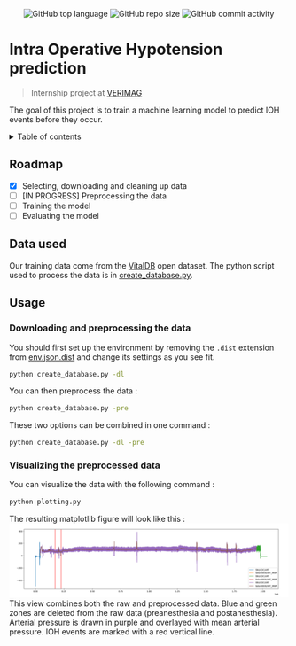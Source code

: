 <p align="center">
<img alt="GitHub top language" src="https://img.shields.io/github/languages/top/comejv/IOH-Pred">
<img alt="GitHub repo size" src="https://img.shields.io/github/repo-size/comejv/IOH-Pred">
<img alt="GitHub commit activity" src="https://img.shields.io/github/commit-activity/w/comejv/IOH-Pred">
</p>

# Intra Operative Hypotension prediction
> Internship project at [VERIMAG](https://www.verimag.fr/)

The goal of this project is to train a machine learning model to predict IOH events before they occur.

<details>
<summary>Table of contents</summary>
<ol>
<li><a href="#intra-operative-hypotension-prediction">Introduction</a></li>
<li><a href="#roadmap">Roadmap</a></li>
<li><a href="#data-used">Data used</a></li>
<li><a href="#usage">Usage</a></li>
</ol>
</details>

## Roadmap

- [x] Selecting, downloading and cleaning up data
- [ ] [IN PROGRESS] Preprocessing the data 
- [ ] Training the model
- [ ] Evaluating the model

## Data used

Our training data come from the [VitalDB](https://vitaldb.net/) open dataset.
The python script used to process the data is in [create_database.py](create_database.py).

## Usage

### Downloading and preprocessing the data

You should first set up the environment by removing the `.dist` extension from [env.json.dist](env.json.dist) and change its settings as you see fit.
```bash
python create_database.py -dl
```
You can then preprocess the data :
```bash
python create_database.py -pre
```
These two options can be combined in one command :
```bash
python create_database.py -dl -pre
```

### Visualizing the preprocessed data

You can visualize the data with the following command :
```bash
python plotting.py
```
The resulting matplotlib figure will look like this :
![Plotted cases](imgs/TP1.png)
This view combines both the raw and preprocessed data.
Blue and green zones are deleted from the raw data (preanesthesia and postanesthesia).
Arterial pressure is drawn in purple and overlayed with mean arterial pressure.
IOH events are marked with a red vertical line.
